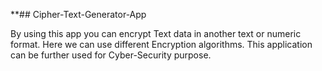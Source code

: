 **## Cipher-Text-Generator-App

By using this app you can encrypt Text data in another text or numeric format.
Here we can use different Encryption algorithms.
This application can be further used for Cyber-Security purpose.